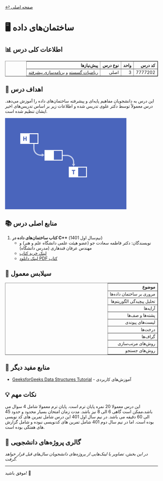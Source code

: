 [↩️ صفحه اصلی](/README.md)
# 🖥️ ساختمان‌های داده

## 📊 اطلاعات کلی درس
<div align="center" style="direction: rtl">
    <table border="1" style="text-align: right;">
    <tr>
      <th>کد درس</th>
      <th>واحد</th>
      <th>نوع درس</th>
      <th>پیش‌نیازها</th>
    </tr>
    <tr>
      <td>7777202</td>
      <td>3</td>
      <td>اصلی</td>
      <td><a href="/نیمسال 2/ریاضیات گسسته/README.md">ریاضیات گسسته</a> و <a href="/نیمسال%202/برنامه%20سازی%20پیشرفته/README.md">برنامه‌سازی پیشرفته</a></td>
    </tr>
  </table>
</div>

## 🎯 اهداف درس
این درس به دانشجویان مفاهیم پایه‌ای و پیشرفته ساختمان‌های داده را آموزش می‌دهد. درس معمولاً توسط دکتر علوی تدریس شده و اطلاعات زیر بر اساس تدریس‌های اخیر ایشان تنظیم شده است.

![gif](./تصاویر/gif.gif)

## 📚 منابع اصلی درس
1. **کتاب ساختمان‌های داده در C++** (نیم‌سال اول 1401)
   - نویسندگان: دکتر فاطمه سعادت جو (عضو هیئت علمی دانشگاه علم و هنر) و مهندس عرفان قندهاری (مدرس دانشگاه)
   - [لینک خرید کتاب](https://www.fadakbook.ir/product/19459/%DA%A9%D8%AA%D8%A7%D8%A8-%D8%AF%D8%B1%D8%B3%DB%8C-%D8%B3%D8%A7%D8%AE%D8%AA%D9%85%D8%A7%D9%86-%D8%AF%D8%A7%D8%AF%D9%87-%D9%87%D8%A7-%D8%AF%D8%B1-c-%D8%B4%D8%A7%D9%85%D9%84-%D9%85%D8%AB%D8%A7%D9%84-%D9%88%D8%AA%D9%85%D8%B1%DB%8C%D9%86-%D9%87%D8%A7%DB%8C-%D9%85%D8%AA%D8%B9%D8%AF%D8%AF-%D8%A7%D8%AB%D8%B1-%D8%AF%DA%A9%D8%AA%D8%B1-%D9%81%D8%A7%D8%B7%D9%85%D9%87-%D8%B3%D8%B9%D8%A7%D8%AF%D8%AA-%D8%AC%D9%88)
   - [لینک دانلود PDF کتاب](https://drive.google.com/file/d/1RFwVAGPzoTnfdzWubSnJgrQgbnQDnVue/view?usp=drive_link)

## 📅 سیلابس معمول
<div align="center" style="direction: rtl">
    <table border="1" style="text-align: right;">
    <tr>
      <th>موضوع</th>
    </tr>
    <tr>
      <td>مروری بر ساختمان داده‌ها</td>
    </tr>
    <tr>
      <td>تحلیل پیچیدگی الگوریتم‌ها</td>
    </tr>
    <tr>
      <td>آرایه‌ها</td>
    </tr>
    <tr>
      <td>پشته‌ها و صف‌ها</td>
    </tr>
    <tr>
      <td>لیست‌های پیوندی</td>
    </tr>
    <tr>
      <td>درخت‌ها</td>
    </tr>
    <tr>
      <td>گراف‌ها</td>
    </tr>
    <tr>
      <td>روش‌های مرتب‌سازی</td>
    </tr>
    <tr>
      <td>روش‌های جستجو</td>
    </tr>
  </table>
</div>


## 🔗 منابع مفید دیگر
- [GeeksforGeeks Data Structures Tutorial](https://www.geeksforgeeks.org/data-structures/) - آموزش‌های کاربردی



## 💡 نکات مهم
این درس معمولا 20 نمره پایان ترم است.
پایان ترم معمولا شامل 4 سوال می باشد،ممکن است گاهی 6 الی 8 نیز باشد.
مدت زمان امتحان بسیار محدود و حدود 45 الی 60 دقیقه می باشد.
در نیم سال اول 401 این درس شامل تمرین های کد نویسی بوده است.
اما در نیم سال دوم 401 شامل تمرین های کدنویسی نبوده و شامل گزارش های هفتگی بوده است.

## 🎨 گالری پروژه‌های دانشجویی
*در این بخش، تصاویر یا لینک‌هایی از پروژه‌های دانشجویان سال‌های قبل قرار خواهد گرفت.*

---

 موفق باشید! 🚀


